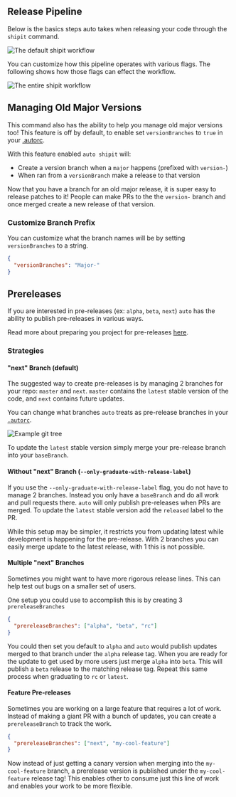 ## Release Pipeline

Below is the basics steps auto takes when releasing your code through the `shipit` command.

![The default shipit workflow](/default-auto.png)

You can customize how this pipeline operates with various flags.
The following shows how those flags can effect the workflow.

![The entire shipit workflow](/complete-auto.png)

## Managing Old Major Versions

This command also has the ability to help you manage old major versions too!
This feature is off by default, to enable set `versionBranches` to `true` in your [.autorc](../autorc.md#versionbranches).

With this feature enabled `auto shipit` will:

- Create a version branch when a `major` happens (prefixed with `version-`)
- When ran from a `versionBranch` make a release to that version

Now that you have a branch for an old major release, it is super easy to release patches to it!
People can make PRs to the the `version-` branch and once merged create a new release of that version.

### Customize Branch Prefix

You can customize what the branch names will be by setting `versionBranches` to a string.

```json
{
  "versionBranches": "Major-"
}
```

## Prereleases

If you are interested in pre-releases (ex: `alpha`, `beta`, `next`) `auto` has the ability to publish pre-releases in various ways.

Read more about preparing you project for pre-releases [here](../generated/next.md#setting-up-protected-branches).

### Strategies

#### "next" Branch (default)

The suggested way to create pre-releases is by managing 2 branches for your repo: `master` and `next`.
`master` contains the `latest` stable version of the code, and `next` contains future updates.

You can change what branches `auto` treats as pre-release branches in your [`.autorc`](../autorc.md#prerelease-branches).

![Example git tree](/next-branch.png)

To update the `latest` stable version simply merge your pre-release branch into your `baseBranch`.

#### Without "next" Branch (`--only-graduate-with-release-label`)

If you use the `--only-graduate-with-release-label` flag, you do not have to manage 2 branches.
Instead you only have a `baseBranch` and do all work and pull requests there.
`auto` will only publish pre-releases when PRs are merged.
To update the `latest` stable version add the `released` label to the PR.

While this setup may be simpler, it restricts you from updating latest while development is happening for the pre-release.
With 2 branches you can easily merge update to the latest release, with 1 this is not possible.

#### Multiple "next" Branches

Sometimes you might want to have more rigorous release lines.
This can help test out bugs on a smaller set of users.

One setup you could use to accomplish this is by creating 3 `prereleaseBranches`

```json
{
  "prereleaseBranches": ["alpha", "beta", "rc"]
}
```

You could then set you default to `alpha` and `auto` would publish updates merged to that branch under the `alpha` release tag.
When you are ready for the update to get used by more users just merge `alpha` into `beta`.
This will publish a `beta` release to the matching release tag.
Repeat this same process when graduating to `rc` or `latest`.

#### Feature Pre-releases

Sometimes you are working on a large feature that requires a lot of work.
Instead of making a giant PR with a bunch of updates, you can create a `prereleaseBranch` to track the work.

```json
{
  "prereleaseBranches": ["next", "my-cool-feature"]
}
```

Now instead of just getting a canary version when merging into the `my-cool-feature` branch, a prerelease version is published under the `my-cool-feature` release tag!
This enables other to consume just this line of work and enables your work to be more flexible.
